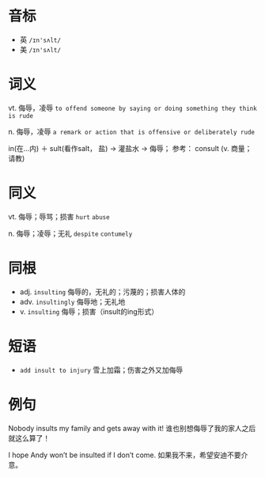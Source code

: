 # 音标

- 英 `/ɪn'sʌlt/`
- 美 `/ɪn'sʌlt/`

# 词义

vt. 侮辱，凌辱
`to offend someone by saying or doing something they think is rude`

n. 侮辱，凌辱
`a remark or action that is offensive or deliberately rude`



in(在…内) ＋ sult(看作salt， 盐) → 灌盐水 → 侮辱； 参考：  consult (v. 商量； 请教)

# 同义

vt. 侮辱；辱骂；损害
`hurt` `abuse`

n. 侮辱；凌辱；无礼
`despite` `contumely`

# 同根

- adj. `insulting` 侮辱的，无礼的；污蔑的；损害人体的
- adv. `insultingly` 侮辱地；无礼地
- v. `insulting` 侮辱；损害（insult的ing形式）

# 短语

- `add insult to injury` 雪上加霜；伤害之外又加侮辱

# 例句

Nobody insults my family and gets away with it!
谁也别想侮辱了我的家人之后就这么算了！

I hope Andy won’t be insulted if I don’t come.
如果我不来，希望安迪不要介意。


